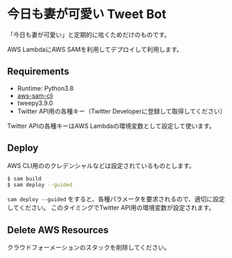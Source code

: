 # 今日も妻が可愛い Tweet Bot

「今日も妻が可愛い」と定期的に呟くためだけのものです。

AWS LambdaにAWS SAMを利用してデプロイして利用します。

## Requirements

* Runtime: Python3.8
* [aws-sam-cli](https://docs.aws.amazon.com/ja_jp/serverless-application-model/latest/developerguide/serverless-sam-cli-install.html)
* tweepy3.9.0
* Twitter API用の各種キー（Twitter Developerに登録して取得してください）

Twitter APIの各種キーはAWS Lambdaの環境変数として設定して使います。

## Deploy

AWS CLI用ののクレデンシャルなどは設定されているものとします。

```bash
$ sam build
$ sam deploy --guided
``` 

`sam deploy --guided` をすると、各種パラメータを要求されるので、適切に設定してください。
このタイミングでTwitter API用の環境変数が設定されます。

## Delete AWS Resources

クラウドフォーメーションのスタックを削除してください。